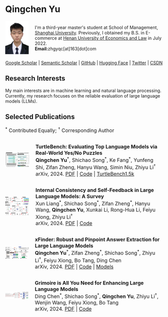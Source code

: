 # Qingchen Yu
<div style="display: flex; align-items: center;">
    <div style="margin-right: 20px;">
        <img src="./assets/profile.jpg" alt="profile_photo" style="width: 222px; height: auto;">
    </div>
    <div>
        <p>
            I'm a third-year master's student at School of Management, <a href="https://www.shu.edu.cn/">Shanghai University</a>. Previously, I obtained my B.S. in E-commerce at <a href="https://www.huel.edu.cn/">Henan University of Economics and Law</a> in July 2022.<br>
            <strong>Email:</strong>zhgyqc[at]163[dot]com
        </p>
    </div>
</div>

<p align="center">
    <a href="https://scholar.google.com/citations?user=-soHkFYAAAAJ&hl=zh-CN">Google Scholar</a> | <a href="https://www.semanticscholar.org/author/Qingchen-Yu/2278590555">Semantic Scholar</a> | <a href="https://github.com/Duguce">GitHub</a> | <a href="https://huggingface.co/Duguce">Hugging Face</a> | <a href="https://x.com/zhgyqc_duguce">Twitter</a> | <a href="https://blog.csdn.net/LIGHTER_06">CSDN</a>

</p>

<h2 style="text-align: left;">Research Interests</h2>
My main interests are in machine learning and natural language processing. Currently, my research focuses on the reliable evaluation of large language models (LLMs).

<h2 style="text-align: left;">Selected Publications</h2>
<p style="font-size: 16px;">
    <sup>*</sup> Contributed Equally; <sup>†</sup> Corresponding Author
</p>

<div style="display: flex; align-items: center;">
    <div style="margin-right: 20px;">
        <img src="./assets/turtle_framework.png" alt="turtle_framework" style="width: 145px; height: auto;">
    </div>
    <div>
        <p style="font-size: 16px;">
            <strong>TurtleBench: Evaluating Top Language Models via Real-World Yes/No Puzzles</strong><br>
            <strong>Qingchen Yu</strong><sup>*</sup>, Shichao Song<sup>*</sup>, Ke Fang<sup>*</sup>, Yunfeng Shi, Zifan Zheng, Hanyu Wang, Simin Niu, Zhiyu Li<sup>†</sup><br>
            arXiv, 2024. <a href="https://arxiv.org/pdf/2410.05262">PDF</a> | <a href="https://github.com/mazzzystar/TurtleBench">Code</a> | <a href="https://huggingface.co/datasets/Duguce/TurtleBench1.5k">TurtleBench1.5k</a>
        </p>
    </div>
</div>

<div style="display: flex; align-items: center;">
    <div style="margin-right: 20px;">
        <img src="./assets/icsf_framework.jpg" alt="icsf_framework" style="width: 166px; height: auto;">
    </div>
    <div>
        <p style="font-size: 16px;">
            <strong>Internal Consistency and Self-Feedback in Large Language Models: A Survey</strong><br>
            Xun Liang<sup>*</sup>, Shichao Song<sup>*</sup>, Zifan Zheng<sup>*</sup>, Hanyu Wang, <strong>Qingchen Yu</strong>, Xunkai Li, Rong-Hua Li, Feiyu Xiong, Zhiyu Li<sup>†</sup><br>
            arXiv, 2024. <a href="https://arxiv.org/pdf/2407.14507">PDF</a> | <a href="https://github.com/IAAR-Shanghai/ICSFSurvey">Code</a>
        </p>
    </div>
</div>

<div style="display: flex; align-items: center;">
    <div style="margin-right: 20px;">
        <img src="./assets/xfinder_framework.jpg" alt="xfinder_framework" style="width: 122px; height: auto;">
    </div>
    <div>
        <p style="font-size: 16px;">
            <strong>xFinder: Robust and Pinpoint Answer Extraction for Large Language Models</strong><br>
            <strong>Qingchen Yu</strong><sup>*</sup>, Zifan Zheng<sup>*</sup>, Shichao Song<sup>*</sup>, Zhiyu Li<sup>†</sup>, Feiyu Xiong, Bo Tang, Ding Chen<br>
            arXiv, 2024. <a href="https://arxiv.org/pdf/2405.11874">PDF</a> | <a href="https://github.com/IAAR-Shanghai/xFinder">Code</a> | <a href="https://huggingface.co/collections/IAAR-Shanghai/xfinder-664b7b21e94e9a93f25a8412">Models</a>
        </p>
    </div>
</div>

<div style="display: flex; align-items: center;">
    <div style="margin-right: 20px;">
        <img src="./assets/grimoire_framework.jpg" alt="grimoire_framework" style="width: 122px; height: auto;">
    </div>
    <div>
        <p style="font-size: 16px;">
            <strong>Grimoire is All You Need for Enhancing Large Language Models</strong><br>
            Ding Chen<sup>*</sup>, Shichao Song<sup>*</sup>, <strong>Qingchen Yu</strong>, Zhiyu Li<sup>†</sup>, Wenjin Wang, Feiyu Xiong, Bo Tang<br>
            arXiv, 2024. <a href="https://arxiv.org/pdf/2401.03385">PDF</a> | <a href="https://github.com/IAAR-Shanghai/Grimoire">Code</a>
        </p>
    </div>
</div>
